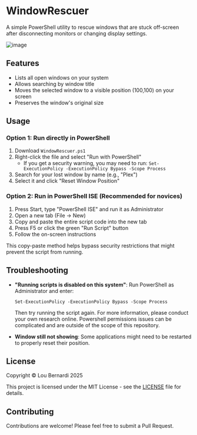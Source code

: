 # WindowRescuer

A simple PowerShell utility to rescue windows that are stuck off-screen after disconnecting monitors or changing display settings.

![image](https://github.com/user-attachments/assets/03e2e16c-cd89-4866-8f04-cac9ff05c357)


## Features

- Lists all open windows on your system
- Allows searching by window title
- Moves the selected window to a visible position (100,100) on your screen
- Preserves the window's original size

## Usage

### Option 1: Run directly in PowerShell

1. Download `WindowRescuer.ps1`
2. Right-click the file and select "Run with PowerShell"
   - If you get a security warning, you may need to run: `Set-ExecutionPolicy -ExecutionPolicy Bypass -Scope Process`
3. Search for your lost window by name (e.g., "Plex")
4. Select it and click "Reset Window Position"

### Option 2: Run in PowerShell ISE (Recommended for novices)

1. Press Start, type "PowerShell ISE" and run it as Administrator
2. Open a new tab (File → New)
3. Copy and paste the entire script code into the new tab
4. Press F5 or click the green "Run Script" button
5. Follow the on-screen instructions

This copy-paste method helps bypass security restrictions that might prevent the script from running.

## Troubleshooting

- **"Running scripts is disabled on this system"**: Run PowerShell as Administrator and enter:
  ```
  Set-ExecutionPolicy -ExecutionPolicy Bypass -Scope Process
  ```
  Then try running the script again. For more information, please conduct your own research online. Powershell permissions issues can be complicated and are outside of the scope of this repository.

- **Window still not showing**: Some applications might need to be restarted to properly reset their position.

## License

Copyright © Lou Bernardi 2025

This project is licensed under the MIT License - see the [LICENSE](LICENSE) file for details.

## Contributing

Contributions are welcome! Please feel free to submit a Pull Request.
